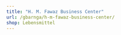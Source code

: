```yaml
---
title: "H. M. Fawaz Business Center"
url: /gbarnga/h-m-fawaz-business-center/
shop: Lebensmittel
---
```

